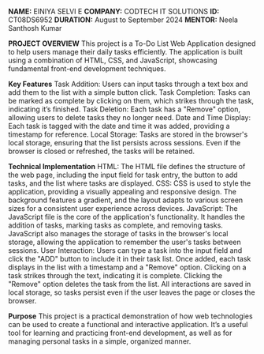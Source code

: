 **NAME:** EINIYA SELVI E
**COMPANY:** CODTECH IT SOLUTIONS
**ID:** CT08DS6952
**DURATION:** August to September 2024
**MENTOR:** Neela Santhosh Kumar 

**PROJECT OVERVIEW**
This project is a To-Do List Web Application designed to help users manage their daily tasks efficiently. The application is built using a combination of HTML, CSS, and JavaScript, showcasing fundamental front-end development techniques.

**Key Features**
Task Addition: Users can input tasks through a text box and add them to the list with a simple button click.
Task Completion: Tasks can be marked as complete by clicking on them, which strikes through the task, indicating it’s finished.
Task Deletion: Each task has a "Remove" option, allowing users to delete tasks they no longer need.
Date and Time Display: Each task is tagged with the date and time it was added, providing a timestamp for reference.
Local Storage: Tasks are stored in the browser's local storage, ensuring that the list persists across sessions. Even if the browser is closed or refreshed, the tasks will be retained.

**Technical Implementation**
HTML: The HTML file defines the structure of the web page, including the input field for task entry, the button to add tasks, and the list where tasks are displayed.
CSS: CSS is used to style the application, providing a visually appealing and responsive design. The background features a gradient, and the layout adapts to various screen sizes for a consistent user experience across devices.
JavaScript: The JavaScript file is the core of the application's functionality. It handles the addition of tasks, marking tasks as complete, and removing tasks. JavaScript also manages the storage of tasks in the browser's local storage, allowing the application to remember the user's tasks between sessions.
User Interaction:
Users can type a task into the input field and click the "ADD" button to include it in their task list.
Once added, each task displays in the list with a timestamp and a "Remove" option.
Clicking on a task strikes through the text, indicating it is complete. Clicking the "Remove" option deletes the task from the list.
All interactions are saved in local storage, so tasks persist even if the user leaves the page or closes the browser.

**Purpose**
This project is a practical demonstration of how web technologies can be used to create a functional and interactive application. It’s a useful tool for learning and practicing front-end development, as well as for managing personal tasks in a simple, organized manner.

